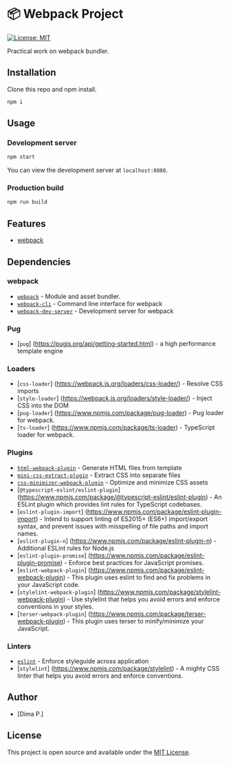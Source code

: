 # 📦 Webpack Project

[![License: MIT](https://img.shields.io/badge/License-MIT-blue.svg)](https://opensource.org/licenses/MIT)

Practical work on webpack bundler.

## Installation

Clone this repo and npm install.

```bash
npm i
```

## Usage

### Development server

```bash
npm start
```

You can view the development server at `localhost:8080`.

### Production build

```bash
npm run build
```

## Features

- [webpack](https://webpack.js.org/)

## Dependencies

### webpack

- [`webpack`](https://github.com/webpack/webpack) - Module and asset bundler.
- [`webpack-cli`](https://github.com/webpack/webpack-cli) - Command line interface for webpack
- [`webpack-dev-server`](https://github.com/webpack/webpack-dev-server) - Development server for webpack

### Pug

- [`pug`] (https://pugjs.org/api/getting-started.html) - a high performance template engine

### Loaders

- [`css-loader`] (https://webpack.js.org/loaders/css-loader/) - Resolve CSS imports
- [`style-loader`] (https://webpack.js.org/loaders/style-loader/) - Inject CSS into the DOM
- [`pug-loader`] (https://www.npmjs.com/package/pug-loader) - Pug loader for webpack.
- [`ts-loader`] (https://www.npmjs.com/package/ts-loader) - TypeScript loader for webpack.

### Plugins

- [`html-webpack-plugin`](https://github.com/jantimon/html-webpack-plugin) - Generate HTML files from template
- [`mini-css-extract-plugin`](https://github.com/webpack-contrib/mini-css-extract-plugin) - Extract CSS into separate files
- [`css-minimizer-webpack-plugin`](https://webpack.js.org/plugins/css-minimizer-webpack-plugin/) - Optimize and minimize CSS assets
- [`@typescript-eslint/eslint-plugin`] (https://www.npmjs.com/package/@typescript-eslint/eslint-plugin) - An ESLint plugin which provides lint rules for TypeScript codebases.
- [`eslint-plugin-import`] (https://www.npmjs.com/package/eslint-plugin-import) - Intend to support linting of ES2015+ (ES6+) import/export syntax, and prevent issues with misspelling of file paths and import names.
- [`eslint-plugin-n`] (https://www.npmjs.com/package/eslint-plugin-n) - Additional ESLint rules for Node.js
- [`eslint-plugin-promise`] (https://www.npmjs.com/package/eslint-plugin-promise) - Enforce best practices for JavaScript promises.
- [`eslint-webpack-plugin`] (https://www.npmjs.com/package/eslint-webpack-plugin) - This plugin uses eslint to find and fix problems in your JavaScript code.
- [`stylelint-webpack-plugin`] (https://www.npmjs.com/package/stylelint-webpack-plugin) - Use stylelint that helps you avoid errors and enforce conventions in your styles.
- [`terser-webpack-plugin`] (https://www.npmjs.com/package/terser-webpack-plugin) - This plugin uses terser to minify/minimize your JavaScript.

### Linters

- [`eslint`](https://github.com/eslint/eslint) - Enforce styleguide across application
- [`stylelint`] (https://www.npmjs.com/package/stylelint) - A mighty CSS linter that helps you avoid errors and enforce conventions.

## Author

- [Dima P.]

## License

This project is open source and available under the [MIT License](LICENSE).


